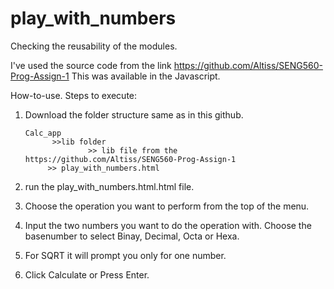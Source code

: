 # play_with_numbers
Checking the reusability  of the modules. 

I've used the source code from the link https://github.com/Altiss/SENG560-Prog-Assign-1
This was available in the Javascript.

How-to-use.
Steps to execute: 
1. Download the folder structure same as in this github. 

       Calc_app
             >>lib folder
                     >> lib file from the https://github.com/Altiss/SENG560-Prog-Assign-1
            >> play_with_numbers.html

2. run the play_with_numbers.html.html file. 
3. Choose the operation you want to perform from the top of the menu.
4. Input the two numbers you want to do the operation with. Choose the basenumber to select Binay, Decimal, Octa or Hexa.
5. For SQRT it will prompt you only for one number.
6. Click Calculate or Press Enter. 

